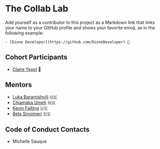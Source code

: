 # The Collab Lab

Add yourself as a contributor to this project as a Markdown link that links your name to your GitHub profile and shows your favorite emoji, as in the following example:

    - [Dione Developer](https://github.com/DioneDeveloper) 💅

## Cohort Participants

- [Claire Yspol](https://github.com/blackbureau) 🍉

## Mentors

- [Luka Baramishvili](https://github.com/lukabaramishvili) 🇬🇪
- [Chiamaka Umeh](https://github.com/Amaka202) 🇳🇬
- [Kevin Falting](https://github.com/kevinfalting) 🇺🇸
- [Bela Sinoimeri](https://github.com/bsinoimeri) 🇩🇪

## Code of Conduct Contacts
- Michelle Sauque
